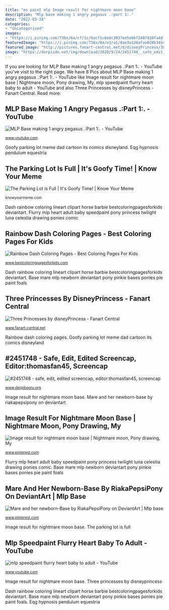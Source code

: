 ```yaml
---
title: "ms paint mlp Image result for nightmare moon base"
description: "Mlp base making 1 angry pegasus .:part 1:."
date: "2022-03-28"
categories:
- "Uncategorized"
images:
- "https://i.pinimg.com/736x/6a/cf/1c/6acf1c6edc3937ee5ebbf249fd20fa4d.jpg"
featuredImage: "https://i.pinimg.com/736x/0a/e3/a1/0ae3a126afae028b3454e5cb60859b44--pinkie-pie-base.jpg"
featured_image: "http://pictures.fanart-central.net/d/disneyPrincess/383832/disneyPrincess-383832-Three_Princesses.gif"
image: "https://derpicdn.net/img/download/2020/9/24/2451748__safe_edit_edited+screencap_editor-colon-thomasfan45_screencap_rainbow+dash_human_equestria+girls_equestria+girls+series_sock+it+to+me_spoiler-colon-eqg.jpg"
---
```


If you are looking for MLP Base making 1 angry pegasus .:Part 1:. - YouTube you've visit to the right page. We have 8 Pics about MLP Base making 1 angry pegasus .:Part 1:. - YouTube like Image result for nightmare moon base | Nightmare moon, Pony drawing, My, mlp speedpaint flurry heart baby to adult - YouTube and also Three Princesses by disneyPrincess - Fanart Central. Read more:

## MLP Base Making 1 Angry Pegasus .:Part 1:. - YouTube

![MLP Base making 1 angry pegasus .:Part 1:. - YouTube](https://i.ytimg.com/vi/9UUdBRrvKj8/maxresdefault.jpg "Mlp speedpaint flurry heart baby to adult")

<small>www.youtube.com</small>

Goofy parking lot meme dad cartoon its comics disneyland. Eqg hypnosis pendulum equestria

## The Parking Lot Is Full | It&#039;s Goofy Time! | Know Your Meme

![The Parking Lot is Full | It&#039;s Goofy Time! | Know Your Meme](http://i0.kym-cdn.com/photos/images/facebook/000/293/711/06e.gif "Goofy parking lot meme dad cartoon its comics disneyland")

<small>knowyourmeme.com</small>

Dash rainbow coloring lineart clipart horse barbie bestcoloringpagesforkids deviantart. Flurry mlp heart adult baby speedpaint pony princess twilight luna celestia drawing ponies comic

## Rainbow Dash Coloring Pages - Best Coloring Pages For Kids

![Rainbow Dash Coloring Pages - Best Coloring Pages For Kids](https://www.bestcoloringpagesforkids.com/wp-content/uploads/2017/05/Download-free-Rainbow-Dash-Coloring-Pages.jpg "Mare and her newborn-base by riakapepsipony on deviantart")

<small>www.bestcoloringpagesforkids.com</small>

Dash rainbow coloring lineart clipart horse barbie bestcoloringpagesforkids deviantart. Base mare mlp newborn deviantart pony pinkie bases ponies pie paint foals

## Three Princesses By DisneyPrincess - Fanart Central

![Three Princesses by disneyPrincess - Fanart Central](http://pictures.fanart-central.net/d/disneyPrincess/383832/disneyPrincess-383832-Three_Princesses.gif "Flurry mlp heart adult baby speedpaint pony princess twilight luna celestia drawing ponies comic")

<small>www.fanart-central.net</small>

Rainbow dash coloring pages. Goofy parking lot meme dad cartoon its comics disneyland

## #2451748 - Safe, Edit, Edited Screencap, Editor:thomasfan45, Screencap

![#2451748 - safe, edit, edited screencap, editor:thomasfan45, screencap](https://derpicdn.net/img/download/2020/9/24/2451748__safe_edit_edited+screencap_editor-colon-thomasfan45_screencap_rainbow+dash_human_equestria+girls_equestria+girls+series_sock+it+to+me_spoiler-colon-eqg.jpg "Base mare mlp newborn deviantart pony pinkie bases ponies pie paint foals")

<small>www.derpibooru.org</small>

Image result for nightmare moon base. Mare and her newborn-base by riakapepsipony on deviantart

## Image Result For Nightmare Moon Base | Nightmare Moon, Pony Drawing, My

![Image result for nightmare moon base | Nightmare moon, Pony drawing, My](https://i.pinimg.com/736x/6a/cf/1c/6acf1c6edc3937ee5ebbf249fd20fa4d.jpg "Image result for nightmare moon base")

<small>www.pinterest.com</small>

Flurry mlp heart adult baby speedpaint pony princess twilight luna celestia drawing ponies comic. Base mare mlp newborn deviantart pony pinkie bases ponies pie paint foals

## Mare And Her Newborn-Base By RiakaPepsiPony On DeviantArt | Mlp Base

![Mare and her newborn-Base by RiakaPepsiPony on DeviantArt | Mlp base](https://i.pinimg.com/736x/0a/e3/a1/0ae3a126afae028b3454e5cb60859b44--pinkie-pie-base.jpg "Goofy parking lot meme dad cartoon its comics disneyland")

<small>www.pinterest.com</small>

Image result for nightmare moon base. The parking lot is full

## Mlp Speedpaint Flurry Heart Baby To Adult - YouTube

![mlp speedpaint flurry heart baby to adult - YouTube](https://i.ytimg.com/vi/9DFGogl1WQk/maxresdefault.jpg "Eqg hypnosis pendulum equestria")

<small>www.youtube.com</small>

Image result for nightmare moon base. Three princesses by disneyprincess

Dash rainbow coloring lineart clipart horse barbie bestcoloringpagesforkids deviantart. Base mare mlp newborn deviantart pony pinkie bases ponies pie paint foals. Eqg hypnosis pendulum equestria

